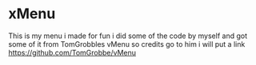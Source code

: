 # xMenu
This is my menu i made for fun i did some of the code by myself and got some of it from TomGrobbles vMenu so credits go to him i will put a link
https://github.com/TomGrobbe/vMenu
